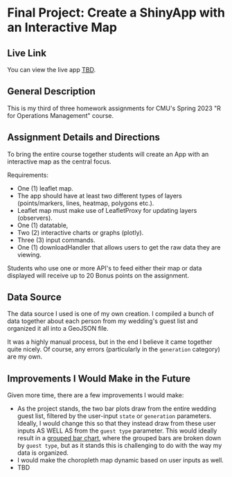 # Final Project:  Create a ShinyApp with an Interactive Map

## Live Link

You can view the live app [TBD](www.cmu.edu).

## General Description

This is my third of three homework assignments for CMU's Spring 2023 "R for Operations Management" course.

## Assignment Details and Directions

To bring the entire course together students will create an App with an interactive map as the central focus.

Requirements:

* One (1) leaflet map.
* The app should have at least two different types of layers (points/markers, lines, heatmap, polygons etc.).
* Leaflet map must make use of LeafletProxy for updating layers (observers).
* One (1) datatable,
* Two (2) interactive charts or graphs (plotly).
* Three (3) input commands.
* One (1) downloadHandler that allows users to get the raw data they are viewing.

Students who use one or more API's to feed either their map or data displayed will receive up to 20 Bonus points on the assignment.

## Data Source

The data source I used is one of my own creation.  I compiled a bunch of data together about each person from my wedding's guest list and organized it all into a GeoJSON file.

It was a highly manual process, but in the end I believe it came together quite nicely.  Of course, any errors (particularly in the ```generation``` category) are my own.

## Improvements I Would Make in the Future

Given more time, there are a few improvements I would make:

* As the project stands, the two bar plots draw from the entire wedding guest list, filtered by the user-input ```state``` or ```generation``` parameters.  Ideally, I would change this so that they instead draw from these user inputs AS WELL AS from the ```guest type``` parameter.  This would ideally result in a [grouped bar chart](https://r-graph-gallery.com/48-grouped-barplot-with-ggplot2), where the grouped bars are broken down by ```guest type```, but as it stands this is challenging to do with the way my data is organized.
* I would make the choropleth map dynamic based on user inputs as well.
* TBD